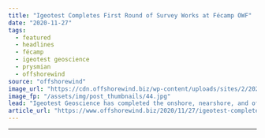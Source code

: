 ```yaml
---
title: "Igeotest Completes First Round of Survey Works at Fécamp OWF"
date: "2020-11-27"
tags: 
  - featured
  - headlines
  - fécamp
  - igeotest geoscience
  - prysmian
  - offshorewind
source: "offshorewind"
image_url: "https://cdn.offshorewind.biz/wp-content/uploads/sites/2/2020/11/27111002/Igeotest_Fecamp.jpg"
image_fp: "/assets/img/post_thumbnails/44.jpg"
lead: "Igeotest Geoscience has completed the onshore, nearshore, and offshore geophysical and hydrographical campaigns, and"
article_url: "https://www.offshorewind.biz/2020/11/27/igeotest-completes-first-round-of-survey-works-at-fecamp-owf/"
---
```


---
